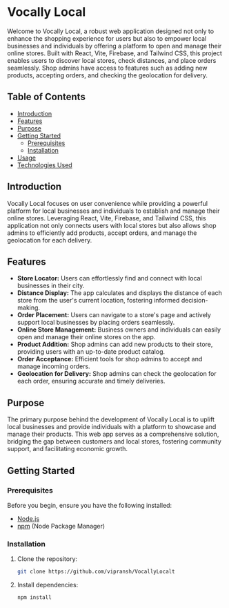 # Vocally Local

Welcome to Vocally Local, a robust web application designed not only to enhance the shopping experience for users but also to empower local businesses and individuals by offering a platform to open and manage their online stores. Built with React, Vite, Firebase, and Tailwind CSS, this project enables users to discover local stores, check distances, and place orders seamlessly. Shop admins have access to features such as adding new products, accepting orders, and checking the geolocation for delivery.

## Table of Contents

- [Introduction](#introduction)
- [Features](#features)
- [Purpose](#purpose)
- [Getting Started](#getting-started)
  - [Prerequisites](#prerequisites)
  - [Installation](#installation)
- [Usage](#usage)
- [Technologies Used](#technologies-used)


## Introduction

Vocally Local focuses on user convenience while providing a powerful platform for local businesses and individuals to establish and manage their online stores. Leveraging React, Vite, Firebase, and Tailwind CSS, this application not only connects users with local stores but also allows shop admins to efficiently add products, accept orders, and manage the geolocation for each delivery.

## Features

- **Store Locator:** Users can effortlessly find and connect with local businesses in their city.
- **Distance Display:** The app calculates and displays the distance of each store from the user's current location, fostering informed decision-making.
- **Order Placement:** Users can navigate to a store's page and actively support local businesses by placing orders seamlessly.
- **Online Store Management:** Business owners and individuals can easily open and manage their online stores on the app.
- **Product Addition:** Shop admins can add new products to their store, providing users with an up-to-date product catalog.
- **Order Acceptance:** Efficient tools for shop admins to accept and manage incoming orders.
- **Geolocation for Delivery:** Shop admins can check the geolocation for each order, ensuring accurate and timely deliveries.

## Purpose

The primary purpose behind the development of Vocally Local is to uplift local businesses and provide individuals with a platform to showcase and manage their products. This web app serves as a comprehensive solution, bridging the gap between customers and local stores, fostering community support, and facilitating economic growth.

## Getting Started

### Prerequisites

Before you begin, ensure you have the following installed:

- [Node.js](https://nodejs.org/)
- [npm](https://www.npmjs.com/) (Node Package Manager)

### Installation

1. Clone the repository:

   ```bash
   git clone https://github.com/vipransh/VocallyLocalt

2. Install dependencies:
    ```bash
    npm install
